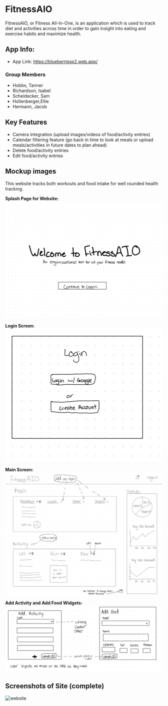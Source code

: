 # FitnessAIO

FitnessAIO, or Fitness All-In-One, is an application which is used to track diet and activities across time in order to gain insight into eating and exercise habits and maximize health.

## App Info:

* App Link: <https://blueberriesp2.web.app/>

### Group Members

* Hobbs, Tanner
* Richardson, Isabel 
* Scheidecker, Sam
* Hollenberger,Ellie
* Hermann, Jacob


## Key Features


* Camera integration (upload images/videos of food/activity entries)
* Calendar filtering feature (go back in time to look at meals or upload meals/activities in future dates to plan ahead)
* Delete food/activity entries
* Edit food/activity entries




## Mockup images
This website tracks both workouts and food intake for well rounded health tracking.

**Splash Page for Website:**
![](/mockup/SplashPage.JPG)

**Login Screen:**
![](/mockup/LoginScreen.JPG)

**Main Screen:**
![](/mockup/MainSite.JPG)

**Add Activity and Add Food Widgets:**
![](/mockup/AddFoodorActivity.JPG)

## Screenshots of Site (complete)
![website](https://user-images.githubusercontent.com/60115853/116908634-c1702480-ac08-11eb-96ed-381488ef3a3a.png)

